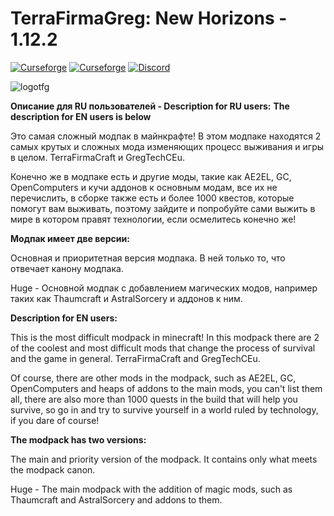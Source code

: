 # TerraFirmaGreg: New Horizons - 1.12.2

[![Curseforge](http://cf.way2muchnoise.eu/full_terrafirmagreg_downloads.svg)](https://www.curseforge.com/minecraft/modpacks/terrafirmagreg)  [![Curseforge](http://cf.way2muchnoise.eu/versions/For%20MC_terrafirmagreg_all.svg)](https://www.curseforge.com/minecraft/modpacks/terrafirmagreg) <a title="Вступайте в наш Дискорд!" href="https://discord.gg/TZx8Cfr"><img src="https://img.shields.io/discord/400913133620822016?label=TFG%3ANH%20Discord&logo=Discord" alt="Discord"/></a>

![logotfg](https://user-images.githubusercontent.com/52341158/131987786-bf99e1af-318c-4ed4-a6f8-c4617d692adb.png)

**Описание для RU пользователей - Description for RU users:**
**The description for EN users is below**

Это самая сложный модпак в майнкрафте! В этом модпаке находятся 2 самых крутых и сложных мода изменяющих процесс выживания и игры в целом. TerraFirmaCraft и GregTechCEu.

Конечно же в модпаке есть и другие моды, такие как AE2EL, GC, OpenComputers и кучи аддонов к основным модам, все их не перечислить, в сборке также есть и более 1000 квестов, которые помогут вам выживать, поэтому зайдите и попробуйте сами выжить в мире в котором правят технологии, если осмелитесь конечно же!

**Модпак имеет две версии:**

Основная и приоритетная версия модпака. В ней только то, что отвечает канону модпака.

Huge - Основной модпак с добавлением магических модов, например таких как Thaumcraft и AstralSorcery и аддонов к ним.

**Description for EN users:**

This is the most difficult modpack in minecraft! In this modpack there are 2 of the coolest and most difficult mods that change the process of survival and the game in general. TerraFirmaCraft and GregTechCEu.

Of course, there are other mods in the modpack, such as AE2EL, GC, OpenComputers and heaps of addons to the main mods, you can't list them all, there are also more than 1000 quests in the build that will help you survive, so go in and try to survive yourself in a world ruled by technology, if you dare of course!

**The modpack has two versions:**

The main and priority version of the modpack. It contains only what meets the modpack canon.

Huge - The main modpack with the addition of magic mods, such as Thaumcraft and AstralSorcery and addons to them.
